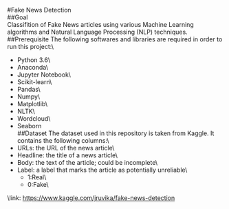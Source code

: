 #Fake News Detection\
##Goal\
Classifition of Fake News articles using various Machine Learning algorithms and Natural Language Processing (NLP) techniques.\
##Prerequisite
The following softwares and libraries are required in order to run this project:\
* Python 3.6\
* Anaconda\
* Jupyter Notebook\
* Scikit-learn\
* Pandas\
* Numpy\
* Matplotlib\
* NLTK\
* Wordcloud\
* Seaborn\
##Dataset
The dataset used in this repository is taken from Kaggle. It contains the following columns:\
* URLs: the URL of the news article\
* Headline: the title of a news article\
* Body: the text of the article; could be incomplete\
* Label: a label that marks the article as potentially unreliable\
	* 1:Real\
	* 0:Fake\

\link: https://www.kaggle.com/jruvika/fake-news-detection


